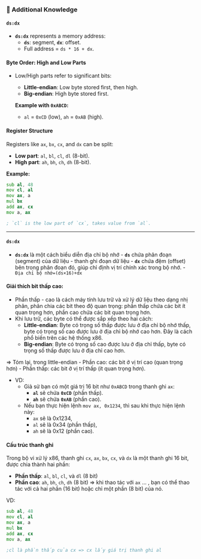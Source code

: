 ### 📘 Additional Knowledge

#### `ds:dx`
- **`ds:dx`** represents a memory address:
  - **`ds`**: segment, **`dx`**: offset.
  - Full address = `ds * 16 + dx`.

#### Byte Order: High and Low Parts
- Low/High parts refer to significant bits:
  - **Little-endian**: Low byte stored first, then high.
  - **Big-endian**: High byte stored first.

  **Example with `0xABCD`:**
  - `al` = `0xCD` (low), `ah` = `0xAB` (high).

#### Register Structure
Registers like `ax`, `bx`, `cx`, and `dx` can be split:
- **Low part**: `al`, `bl`, `cl`, `dl` (8-bit).
- **High part**: `ah`, `bh`, `ch`, `dh` (8-bit).

**Example:**
```asm
sub al, 48             
mov cl, al
mov ax, a             
mul bx                  
add ax, cx             
mov a, ax   

; `cl` is the low part of `cx`, takes value from `al`.
```


------
#### `ds:dx`
- **`ds:dx`** là một cách biểu diễn địa chỉ bộ nhớ
		- **`ds`** chứa phân đoạn (segment) của dữ liệu - thanh ghi đoạn dữ liệu
		- **`dx`** chứa đệm (offset) bên trong phân đoạn đó, giúp chỉ định vị trí chính xác trong bộ nhớ.
		- ` Địa chỉ bộ nhớ=(ds×16)+dx`

#### Giải thích bit thấp cao:
- Phần thấp - cao là cách máy tính lưu trữ và xử lý dữ liệu theo dạng nhị phân,  phân chia các bit theo độ quan trọng: phần thấp chứa các bit ít quan trọng hơn, phần cao chứa các bit quan trọng hơn.
- Khi lưu trữ, các byte có thể được sắp xếp theo hai cách:
	- **Little-endian**: Byte có trọng số thấp được lưu ở địa chỉ bộ nhớ thấp, byte có trọng số cao được lưu ở địa chỉ bộ nhớ cao hơn. Đây là cách phổ biến trên các hệ thống x86.
	- **Big-endian**: Byte có trọng số cao được lưu ở địa chỉ thấp, byte có trọng số thấp được lưu ở địa chỉ cao hơn.

=> Tóm lại, trong little-endian
	- Phần cao: các bit ở vị trí cao (quan trọng hơn)
	- Phần thấp: các bit ở vị trí thấp (ít quan trọng hơn).
- VD:
	- Giả sử bạn có một giá trị 16 bit như `0xABCD` trong thanh ghi `ax`:
		- **`al`** sẽ chứa **`0xCD`** (phần thấp).
		- **`ah`** sẽ chứa **`0xAB`** (phần cao).
	- Nếu bạn thực hiện lệnh `mov ax, 0x1234`, thì sau khi thực hiện lệnh này:
		- `ax` sẽ là 0x1234,
		- `al` sẽ là 0x34 (phần thấp),
		- `ah` sẽ là 0x12 (phần cao).

#### Cấu trúc thanh ghi
Trong bộ vi xử lý x86, thanh ghi `cx`, `ax`, `bx`, `cx`, và `dx` là một thanh ghi 16 bit, được chia thành hai phần:
- **Phần thấp**: `al`, `bl`, `cl`, và `dl` (8 bit)
- **Phần cao**: `ah`, `bh`, `ch`, `dh` (8 bit)
	=> khi thao tác với `ax` ... , bạn có thể thao tác với cả hai phần (16 bit) hoặc chỉ một phần (8 bit) của nó.

VD:
```asm
sub al, 48             
mov cl, al
mov ax, a             
mul bx                  
add ax, cx             
mov a, ax   

;cl là phần thấp của cx => cx lấy giá trị thanh ghi al
```

